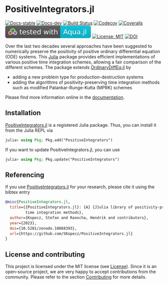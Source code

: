 # PositiveIntegrators.jl

[![Docs-stable](https://img.shields.io/badge/docs-stable-blue.svg)](https://SKopecz.github.io/PositiveIntegrators.jl/stable)
[![Docs-dev](https://img.shields.io/badge/docs-dev-blue.svg)](https://SKopecz.github.io/PositiveIntegrators.jl/dev)
[![Build Status](https://github.com/SKopecz/PositiveIntegrators.jl/workflows/CI/badge.svg)](https://github.com/SKopecz/PositiveIntegrators.jl/actions?query=workflow%3ACI)
[![Codecov](https://codecov.io/gh/SKopecz/PositiveIntegrators.jl/branch/main/graph/badge.svg)](https://codecov.io/gh/SKopecz/PositiveIntegrators.jl)
[![Coveralls](https://coveralls.io/repos/github/SKopecz/PositiveIntegrators.jl/badge.svg?branch=main)](https://coveralls.io/github/SKopecz/PositiveIntegrators.jl?branch=main)
[![Aqua QA](https://raw.githubusercontent.com/JuliaTesting/Aqua.jl/master/badge.svg)](https://github.com/JuliaTesting/Aqua.jl)
[![License: MIT](https://img.shields.io/badge/License-MIT-success.svg)](https://opensource.org/licenses/MIT)
[![DOI](https://zenodo.org/badge/DOI/10.5281/zenodo.10868393.svg)](https://doi.org/10.5281/zenodo.10868393)

Over the last two decades several approaches have been suggested to numerically
preserve the positivity of positive ordinary differential equation (ODE) systems.
This [Julia](https://julialang.org) package provides efficient implementations
of various positive time integration schemes, allowing a fair comparison of the
different schemes. The package extends [OrdinaryDiffEq.jl](https://github.com/SciML/OrdinaryDiffEq.jl)
by
* adding a new problem type for production-destruction systems
* adding the algorithms of positivity-preserving time integration methods such as
  modified Patankar-Runge-Kutta (MPRK) schemes

Please find more information online in the 
[documentation](https://skopecz.github.io/PositiveIntegrators.jl/stable).


## Installation

[PositiveIntegrators.jl](https://github.com/SKopecz/PositiveIntegrators.jl)
is a registered Julia package. Thus, you can install it from the Julia REPL via
```julia
julia> using Pkg; Pkg.add("PositiveIntegrators")
```

If you want to update PositiveIntegrators.jl, you can use
```julia
julia> using Pkg; Pkg.update("PositiveIntegrators")
```


## Referencing

If you use
[PositiveIntegrators.jl](https://github.com/SKopecz/PositiveIntegrators.jl)
for your research, please cite it using the bibtex entry
```bibtex
@misc{PositiveIntegrators.jl,
  title={{PositiveIntegrators.jl}: {A} {J}ulia library of positivity-preserving
         time integration methods},
  author={Kopecz, Stefan and Ranocha, Hendrik and contributors},
  year={2023},
  doi={10.5281/zenodo.10868393},
  url={https://github.com/SKopecz/PositiveIntegrators.jl}
}
```


## License and contributing

This project is licensed under the MIT license (see [License](https://github.com/SKopecz/PositiveIntegrators.jl/blob/main/LICENSE)).
Since it is an open-source project, we are very happy to accept contributions
from the community. Please refer to the section [Contributing](https://github.com/SKopecz/PositiveIntegrators.jl/blob/main/CONTRIBUTING.md) for more
details.

